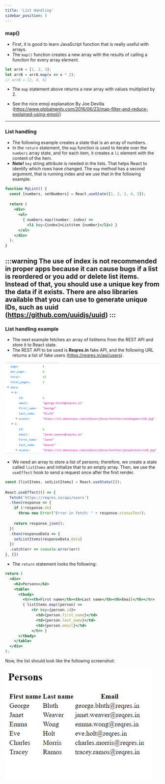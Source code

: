 ```yaml
---
title: 'List Handling'
sidebar_position: 5
---
```

### map()
- First, it is good to learn JavaScript function that is really useful with arrays. 
- The `map()` function creates a new array with the results of calling a function for every array element.
```js
let arrA = [1, 2, 3];
let arrB = arrA.map(x => x * 2);
// arrB = [2, 4, 6]
```
- The `map` statement above returns a new array with values multiplied by 2.

- See the nice emoji explanation By Joe Devilla
(https://www.globalnerdy.com/2016/06/23/map-filter-and-reduce-explained-using-emoji/) 

---
### List handling
- The following example creates a state that is an array of numbers.
- In the `return` statement, the `map` function is used to iterate over the `numbers` array state, and for each item, it creates a `li` element with the content of the item. 
- **Note!** `key` string attribute is needed in the lists. That helps React to identify which rows have changed. The `map` method has a second argument, that is running index and we use that in the following example.   
```jsx live
function MyList() {
  const [numbers, setNumbers] = React.useState([1, 2, 3, 4, 5]);

  return (
    <div>
      <ul>
        { numbers.map((number, index) =>
          <li key={index}>Listitem {number}</li>) }
      </ul>
    </div>
  );
}

```
:::warning
The use of index is not recommended in proper apps because it can cause bugs if a list is reordered or you add or delete list items. Instead of that, you should use a unique key from the data if it exists. There are also libraries available that you can use to generate unique IDs, such as uuid (https://github.com/uuidjs/uuid)
:::
---
### List handling example
- The next example fetches an array of listitems from the REST API and store it to React state.
- The REST API to be used is **Reqres.in** fake API, and the following URL returns a list of fake users (https://reqres.in/api/users).

![Persons example](./img/persons.png)
- We need an array to store a list of persons; therefore, we create a state called `listItems` and initialize that to an empty array. Then, we use the `useEffect` hook to send a request once after the first render.
```js
const [listItems, setListItems] = React.useState([]);

React.useEffect(() => {
  fetch('https://reqres.in/api/users')
  .then(response => { 
    if (!response.ok)
      throw new Error("Error in fetch: " + response.statusText);  
    
    return response.json();
  }) 
  .then(responseData => { 
    setListItems(responseData.data)
  }) 
  .catch(err => console.error(err)
}, [])
```
- The `return` statement looks the following:
```jsx
return (
  <div>
    <h2>Persons</h2>
    <table>
      <tbody>
        <tr><th>First name</th><th>Last name</th><th>Email</th></tr>
        { listItems.map((person) => 
            <tr key={person.id}>
              <td>{person.first_name}</td>
              <td>{person.last_name}</td>
              <td>{person.email}</td>
            </tr> }
      </tbody>
    </table>
  </div>
);
```
Now, the list should look like the following screenshot:

![](./img/persons2.png)

